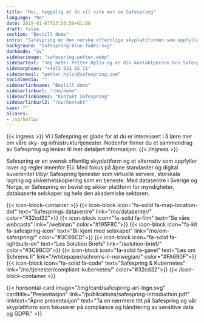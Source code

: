 ```yaml
---
title: "Hei, hyggelig at du vil vite mer om Safespring"
language: "No"
date: 2019-01-07T13:58:58+01:00
draft: false
section: "Bestill demo"
intro: "Safespring er den norske offentlige skyplattformen som oppfyller europeiske databeskyttelseslover. Vi er glade for å kunne tilby en sikker og pålitelig plattform for våre kunder og deres data."
background: "safespring-blue-fade2.svg"
darkmode: "av"
sidebarimage: "safespring-petter.webp"
sidebartext: "Jeg heter Petter Hylin og er din kontaktperson hos Safespring. Ta gjerne kontakt med meg hvis du har spørsmål."
sidebarphone: "+4673-533 65 21"
sidebarmail: "petter.hylin@safespring.com"
socialmedia: ""
sidebarlinkname: "Bestill demo"
sidebarlinkurl: "/no/demo"
sidebarlinkname2: "Kontakt Safespring"
sidebarlinkurl2: "/no/kontakt"
saas: ""
aliases:
- /no/hello/
---
```


{{< ingress >}}
Vi i Safespring er glade for at du er interessert i å lære mer om våre sky- og infrastrukturtjenester. Nedenfor finner du et sammendrag av Safespring og lenker til mer detaljert informasjon.
{{< /ingress >}}

Safespring er en svensk offentlig skyplattform og et alternativ som oppfyller lover og regler innenfor EU. Med fokus på åpne standarder og digital suverenitet tilbyr Safespring tjenester som virtuelle servere, storskala lagring og sikkerhetskopiering som en tjeneste. Med datasentre i Sverige og Norge, er Safespring en bevist og sikker plattform for myndigheter, databaserte selskaper og hele den akademiske sektoren.

{{< icon-block-container >}}
{{< icon-block icon="fa-solid fa-map-location-dot" text="Safesprings datasentre" link="/no/datasenter/" color="#32cd32">}}
{{< icon-block icon="fa-solid fa-film" text="Se våre webcasts" link="/webinar/" color="#195F8C">}}
{{< icon-block icon="fa-kit fa-safespring-icon" text="Bli kjent med selskapet" link="/no/om-safespring/" color="#3C9BCD">}}
{{< icon-block icon="fa-solid fa-lightbulb-on" text="Les Solution Briefs" link="/solution-brief/" color="#3C9BCD">}}
{{< icon-block icon="fa-solid fa-gavel" text="Les om Schrems II" link="/whitepaper/schrems-ii-norwegian/" color="#FA690F">}}
{{< icon-block icon="fa-solid fa-code" text="Safespring & Kubernetes" link="/no/tjenester/compliant-kubernetes/" color="#32cd32">}}
{{< /icon-block-container >}}

{{< horisontal-card image="/img/card/safespring-art-logo.svg" cardtitle="Presentasjon" link="/publications/safespring-introduction.pdf" linktext="Åpne presentasjon" text="Ta en nærmere titt på Safespring og vår skyplattform som fokuserer på compliance og håndtering av sensitive data og GDPR." >}}
